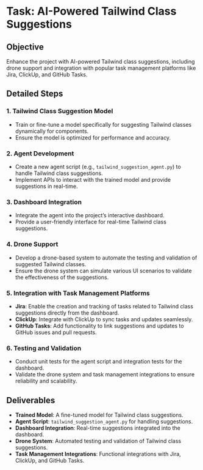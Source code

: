 # Task: AI-Powered Tailwind Class Suggestions

## Objective
Enhance the project with AI-powered Tailwind class suggestions, including drone support and integration with popular task management platforms like Jira, ClickUp, and GitHub Tasks.

## Detailed Steps

### 1. Tailwind Class Suggestion Model
- Train or fine-tune a model specifically for suggesting Tailwind classes dynamically for components.
- Ensure the model is optimized for performance and accuracy.

### 2. Agent Development
- Create a new agent script (e.g., `tailwind_suggestion_agent.py`) to handle Tailwind class suggestions.
- Implement APIs to interact with the trained model and provide suggestions in real-time.

### 3. Dashboard Integration
- Integrate the agent into the project’s interactive dashboard.
- Provide a user-friendly interface for real-time Tailwind class suggestions.

### 4. Drone Support
- Develop a drone-based system to automate the testing and validation of suggested Tailwind classes.
- Ensure the drone system can simulate various UI scenarios to validate the effectiveness of the suggestions.

### 5. Integration with Task Management Platforms
- **Jira**: Enable the creation and tracking of tasks related to Tailwind class suggestions directly from the dashboard.
- **ClickUp**: Integrate with ClickUp to sync tasks and updates seamlessly.
- **GitHub Tasks**: Add functionality to link suggestions and updates to GitHub issues and pull requests.

### 6. Testing and Validation
- Conduct unit tests for the agent script and integration tests for the dashboard.
- Validate the drone system and task management integrations to ensure reliability and scalability.

## Deliverables
- **Trained Model**: A fine-tuned model for Tailwind class suggestions.
- **Agent Script**: `tailwind_suggestion_agent.py` for handling suggestions.
- **Dashboard Integration**: Real-time suggestions integrated into the dashboard.
- **Drone System**: Automated testing and validation of Tailwind class suggestions.
- **Task Management Integrations**: Functional integrations with Jira, ClickUp, and GitHub Tasks.
